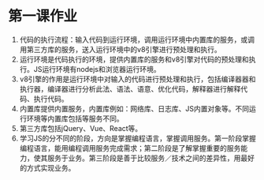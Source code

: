 # 第一课作业
1. 代码的执行流程：输入代码到运行环境，调用运行环境中内置库的服务，或调用第三方库的服务，送入运行环境中的v8引擎进行预处理和执行。
2. 运行环境是代码执行的环境，提供内置库的服务和v8引擎对代码的预处理和执行。JS运行环境有nodejs和浏览器运行环境。
3. v8引擎的作用是运行环境中对输入的代码进行预处理和执行，包括编译器器和执行器，编译器进行分析此法、语法、语意、优化代码，解释器进行解释代码、执行代码。
4. 内置库提供内置服务，内置库例如：网络库、日志库、JS内置对象等。不同运行环境等内置库包括等服务不同。
5. 第三方库包括jQuery、Vue、React等。
6. 学习JS的分不同的阶段，方向是掌握编程语言，掌握调用服务。第一阶段掌握编程语言，能用编程调用服务完成需求；第二阶段是了解掌握重要的服务能力，使其服务于业务。第三阶段是善于比较服务／技术之间的差异性，用最好的方式实现业务。

